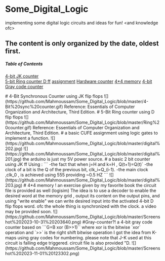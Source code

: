 # Some_Digital_Logic
implementing some digital logic circuits and ideas for fun! &lt;and knowledge ofc>
## The content is only organized by the date, oldest first.
##### Table of Contents  
[4-bit JK counter](#4bitcounter)  
[5-bit Ring counter D ff](#ringcounter)
[assignment](#hw1)
[Hardware counter](#hardwarecounter)
[4*4 memory](#mem)
[4-bit Gray code counter](#gray)

<a name="4bitcounter"/>
# 4-Bit Synchronous Counter using JK flip flops
![](https://github.com/Mahmoussam/Some_Digital_Logic/blob/master/4-Bit%20sync%20counter.gif)
Reference: Essentials of Computer Organization and Architecture, Third Edition.
<a name="ringcounter"/>
# 5-Bit Ring counter using D flip flops
![](https://github.com/Mahmoussam/Some_Digital_Logic/blob/master/Ring%20counter.gif)
Reference: Essentials of Computer Organization and Architecture, Third Edition.
<a name="hw1"/>
# a basic CUFE assignment using logic gates to implement a function.
![](https://github.com/Mahmoussam/Some_Digital_Logic/blob/master/digital%202.jpg)
![](https://github.com/Mahmoussam/Some_Digital_Logic/blob/master/digital%201.jpg)
the arduino is just my 5V power source.
<a name="hardwarecounter"/>
# a basic 2 bit counter using JK ff
Using :
```
  -the fact that when j=H and k=H , Q(t+1)=Q(t)`
  -the clock of a bit is the Q of the previous bit, clk_i=Q_(i-1).
  -the main clock ,clk_0 , is achieved using 555 providing ~0.5 HZ
```
![](https://github.com/Mahmoussam/Some_Digital_Logic/blob/master/digital%203.jpg)
<a name="mem"/>
# 4*4 memory !
an exercise given by my favorite book <can you guess?>
the circuit file is provided as well (logisim)
The idea is to use a decoder to enable the desired word at the memory grid , output its content on the output pins,
and using "write enable" we can write desired input into the activated 4-bit D flip flops word.
ofc the whole thing is synchronized with the clock. a video may be provided soon.
![](https://github.com/Mahmoussam/Some_Digital_Logic/blob/master/Screenshot%202023-10-31%20203640.png)
<a name="gray"/>
#Gray-counter?!
a 4-bit gray code counter based on
```G=B xor (B>>1)``
where xor is the bitwise `xor` operation and `>>` is the right shift bitwise operation
I got the idea from K-maps using gray codes for numbering.
please note that J-K used at this circuit is falling edge triggered.
circuit file is also provided "D.
![](https://github.com/Mahmoussam/Some_Digital_Logic/blob/master/Screenshot%202023-11-01%20123302.png)

